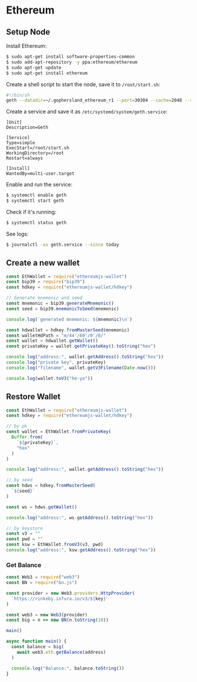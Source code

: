 # Ethereum

## Setup Node

Install Ethereum:

```bash
$ sudo apt-get install software-properties-common
$ sudo add-apt-repository -y ppa:ethereum/ethereum
$ sudo apt-get update
$ sudo apt-get install ethereum
```

Create a shell script to start the node, save it to `/root/start.sh`:

```sh
#!/bin/sh
geth --datadir=~/.gophersland_ethereum_r1 --port=30304 --cache=2048 --rpc --rpcport=8546 --rpcapi=eth,web3,net,personal --syncmode=fast
```

Create a service and save it as `/etc/systemd/system/geth.service`: 

```systemctl
[Unit]
Description=Geth

[Service]
Type=simple
ExecStart=/root/start.sh
WorkingDirectory=/root
Restart=always

[Install]
WantedBy=multi-user.target
```

Enable and run the service:
```bash
$ systemctl enable geth
$ systemctl start geth
```

Check if it's running:

```bash
$ systemctl status geth
```

See logs:

```bash
$ journalctl -xu geth.service --since today
```

## Create a new wallet

```js
const EthWallet = require("ethereumjs-wallet")
const bip39 = require("bip39")
const hdkey = require("ethereumjs-wallet/hdkey")

// Generate mnemonic and seed
const mnemonic = bip39.generateMnemonic()
const seed = bip39.mnemonicToSeed(mnemonic)

console.log(`generated mnemonic: ${mnemonic}\n`)

const hdwallet = hdkey.fromMasterSeed(mnemonic)
const walletHdPath = "m/44'/60'/0'/0/"
const wallet = hdwallet.getWallet()
const privateKey = wallet.getPrivateKey().toString("hex")

console.log("address:", wallet.getAddress().toString("hex"))
console.log("private key", privateKey)
console.log("filename", wallet.getV3Filename(Date.now()))

console.log(wallet.toV3("he-yo"))
```

## Restore Wallet

```js
const EthWallet = require("ethereumjs-wallet")
const hdkey = require("ethereumjs-wallet/hdkey")

// by pk
const wallet = EthWallet.fromPrivateKey(
  Buffer.from(
    `${privateKey}`,
    "hex"
  )
)

console.log("address:", wallet.getAddress().toString("hex"))

// by seed
const hdws = hdkey.fromMasterSeed(
  `${seed}`
)

const ws = hdws.getWallet()

console.log("address:", ws.getAddress().toString("hex"))

// by keystore
const v3 = ""
const pwd = ""
const ksw = EthWallet.fromV3(v3, pwd)
console.log("address:", ksw.getAddress().toString("hex"))

```

### Get Balance

```js
const Web3 = require("web3")
const BN = require("bn.js")

const provider = new Web3.providers.HttpProvider(
  `https://rinkeby.infura.io/v3/${key}`
)

const web3 = new Web3(provider)
const big = n => new BN(n.toString(10))

main()

async function main() {
  const balance = big(
    await web3.eth.getBalance(address)
  )

  console.log("Balance:", balance.toString())
}

```
